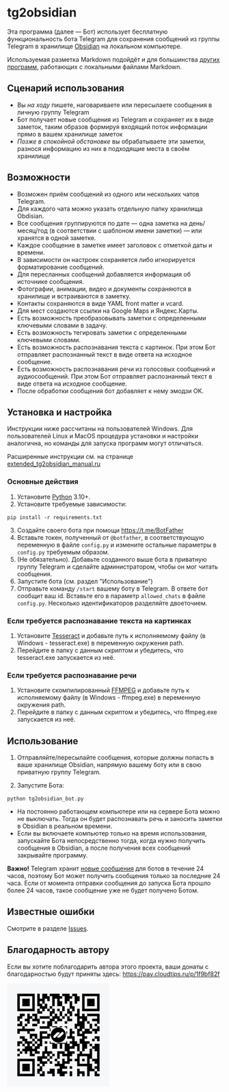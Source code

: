 # tg2obsidian

Эта программа (далее — Бот) использует бесплатную функциональность бота Telegram для сохранения сообщений из группы Telegram в хранилище [Obsidian](https://obsidian.md) на локальном компьютере.

Используемая разметка Markdown подойдёт и для большинства [других программ](https://www.markdownguide.org/tools/), работающих с локальными файлами Markdown.

## Сценарий использования

- Вы _на ходу_ пишете, наговариваете или пересылаете сообщения в личную группу Telegram
- Бот получает новые сообщения из Telegram и сохраняет их в виде заметок, таким образов формируя входящий поток информации прямо в вашем хранилище заметок
- _Позже в спокойной обстановке_ вы обрабатываете эти заметки, разнося информацию из них в подходящие места в своём хранилище

## Возможности

- Возможен приём сообщений из одного или нескольких чатов Telegram.
- Для каждого чата можно указать отдельную папку хранилища Obdisian.
- Все сообщения группируются по дате — одна заметка на день/месяц/год (в соответствии с шаблоном имени заметки) — или хранятся в одной заметке.
- Каждое сообщение в заметке имеет заголовок с отметкой даты и времени.
- В зависимости он настроек сохраняется либо игнорируется форматирование сообщений.
- Для пересланных сообщений добавляется информация об источнике сообщения.
- Фотографии, анимации, видео и документы сохраняются в хранилище и встраиваются в заметку.
- Контакты сохраняются в виде YAML front matter и vcard.
- Для мест создаются ссылки на Google Maps и Яндекс.Карты.
- Есть возможность преобразовывать заметки с определенными ключевыми словами в задачу.
- Есть возможность тегировать заметки с определенными ключевыми словами.
- Есть возможность распознавания текста с картинок. При этом Бот отправляет распознанный текст в виде ответа на исходное сообщение.
- Есть возможность распознавания речи из голосовых сообщений и аудиосообщений. При этом Бот отправляет распознанный текст в виде ответа на исходное сообщение.
- После обработки сообщения бот добавляет к нему эмодзи OK.

## Установка и настройка

Инструкции ниже рассчитаны на пользователей Windows. Для пользователей Linux и MacOS процедура установки и настройки аналогична, но команды для запуска программ могут отличаться.

Расширенные инструкции см. на странице [extended_tg2obsidian_manual.ru](extended_tg2obsidian_manual.ru.md)

### Основные действия

1. Установите [Python](https://python.org) 3.10+.
2. Установите требуемые зависимости:

```shell
pip install -r requirements.txt
```

3. Создайте своего бота при помощи https://t.me/BotFather
4. Вставьте токен, полученный от `@botfather`, в соответствующую переменную в файле `config.py` и измените остальные параметры в `config.py` требуемым образом.
5. (Не обязательно). Добавьте созданного выше бота в приватную группу Telegram и сделайте администратором, чтобы он мог читать сообщения.
6. Запустите бота (см. раздел "Использование")
7. Отправьте команду `/start` вашему боту в Telegram. В ответе бот сообщит ваш id. Вставьте его в параметр `allowed_chats` в файле `config.py`. Несколько идентификаторов разделяйте двоеточием.

### Если требуется распознавание текста на картинках

1. Установите [Tesseract](https://github.com/tesseract-ocr/tessdoc) и добавьте путь к исполняемому файлу (в Windows - tesseract.exe) в переменную окружения path.
2. Перейдите в папку с данным скриптом и убедитесь, что tesseract.exe запускается из неё.

### Если требуется распознавание речи

1. Установите скомпилированный [FFMPEG](https://ffmpeg.org/download.html) и добавьте путь к исполняемому файлу (в Windows - ffmpeg.exe) в переменную окружения path.
2. Перейдите в папку с данным скриптом и убедитесь, что ffmpeg.exe запускается из неё.

## Использование

1. Отправляйте/пересылайте сообщения, которые должны попасть в ваше хранилище Obsidian, напрямую вашему боту или в свою приватную группу Telegram.

2. Запустите Бота:
```shell
python tg2obsidian_bot.py
```

- На постоянно работающем компьютере или на сервере Бота можно не выключать. Тогда он будет распознавать речь и заносить заметки в Obsidian в реальном времени.
- Если вы включаете компьютер только на время использования, запускайте Бота непосредственно тогда, когда нужно получить сообщения в Obsidian, а после получения всех сообщений закрывайте программу.

**Важно!** Telegram хранит [новые сообщения](https://core.telegram.org/bots/api#getting-updates) для ботов в течение 24 часов, поэтому Бот может получить сообщения только за последние 24 часа. Если от момента отправки сообщения до запуска Бота прошло более 24 часов, такое сообщение уже не будет получено Ботом.

## Известные ошибки

Смотрите в разделе [Issues](https://github.com/dimonier/tg2obsidian/issues?q=is%3Aopen+is%3Aissue+label%3Abug).

## Благодарность автору

Если вы хотите поблагодарить автора этого проекта, ваши донаты с благодарностью будут приняты здесь: https://pay.cloudtips.ru/p/1f9bf82f

![](qrCode.png)
